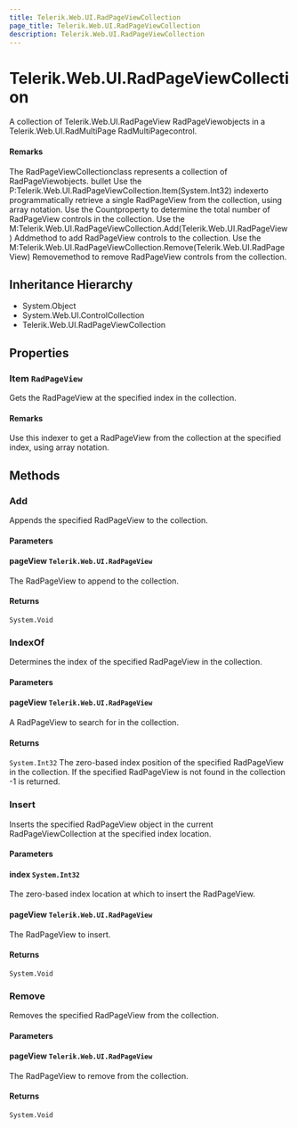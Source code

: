 ```yaml
---
title: Telerik.Web.UI.RadPageViewCollection
page_title: Telerik.Web.UI.RadPageViewCollection
description: Telerik.Web.UI.RadPageViewCollection
---
```


# Telerik.Web.UI.RadPageViewCollection

A collection of Telerik.Web.UI.RadPageView RadPageViewobjects in a
                Telerik.Web.UI.RadMultiPage RadMultiPagecontrol.

#### Remarks
The RadPageViewCollectionclass represents a collection of
                RadPageViewobjects.
            	bullet Use the P:Telerik.Web.UI.RadPageViewCollection.Item(System.Int32) indexerto programmatically retrieve a
                        single RadPageView from the collection, using array notation.
                    Use the Countproperty to determine the total
                        number of RadPageView controls in the collection.
                    Use the M:Telerik.Web.UI.RadPageViewCollection.Add(Telerik.Web.UI.RadPageView) Addmethod to add RadPageView controls to the collection.
                    Use the M:Telerik.Web.UI.RadPageViewCollection.Remove(Telerik.Web.UI.RadPageView) Removemethod to remove RadPageView controls from the
                        collection.

## Inheritance Hierarchy

* System.Object
* System.Web.UI.ControlCollection
* Telerik.Web.UI.RadPageViewCollection

## Properties

###  Item `RadPageView`

Gets the RadPageView at the specified index in the
                collection.

#### Remarks
Use this indexer to get a RadPageView from the collection at
                the specified index, using array notation.

## Methods

###  Add

Appends the specified RadPageView to the collection.

#### Parameters

#### pageView `Telerik.Web.UI.RadPageView`

The RadPageView to append to the collection.

#### Returns

`System.Void` 

###  IndexOf

Determines the index of the specified RadPageView in the collection.

#### Parameters

#### pageView `Telerik.Web.UI.RadPageView`

A RadPageView to search for in the collection.

#### Returns

`System.Int32` The zero-based index position of the specified RadPageView in the
            	collection. If the specified RadPageView is not found in the collection -1 is returned.

###  Insert

Inserts the specified RadPageView object in the current 
            RadPageViewCollection at the specified index location.

#### Parameters

#### index `System.Int32`

The zero-based index location at which to insert the RadPageView.

#### pageView `Telerik.Web.UI.RadPageView`

The RadPageView to insert.

#### Returns

`System.Void` 

###  Remove

Removes the specified RadPageView from the collection.

#### Parameters

#### pageView `Telerik.Web.UI.RadPageView`

The RadPageView to remove from the collection.

#### Returns

`System.Void` 

